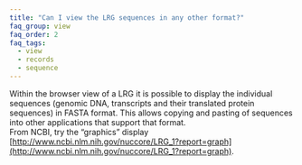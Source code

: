 ```yaml
---
title: "Can I view the LRG sequences in any other format?"
faq_group: view
faq_order: 2
faq_tags:
  - view
  - records
  - sequence
---
```


Within the browser view of a LRG it is possible to display the individual sequences (genomic DNA, transcripts and their translated protein sequences) in FASTA format. This allows copying and pasting of sequences into other applications that support that format.  
From NCBI, try the “graphics” display [http://www.ncbi.nlm.nih.gov/nuccore/LRG_1?report=graph](http://www.ncbi.nlm.nih.gov/nuccore/LRG_1?report=graph).
